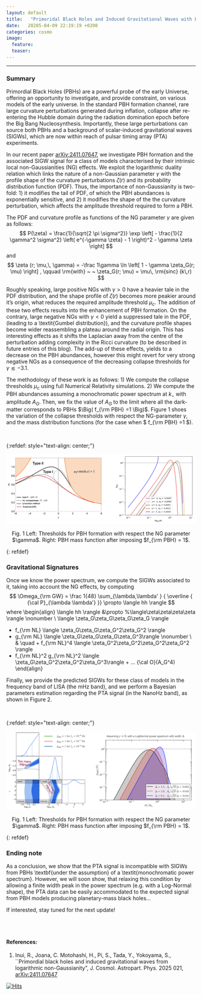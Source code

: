 ```yaml
---
layout: default
title:   "Primoridal Black Holes and Induced Gravitational Waves with Logarithmic Non-Gaussianities"
date:   20205-04-09 22:19:19 +0200
categories: cosmo
image:
  feature: 
  teaser: 
---
```


---

### Summary

Primordial Black Holes (PBHs) are a powerful probe of the early Universe, offering an opportunity to investigate, and provide constraint, on various models of the early universe. In the standard PBH formation channel, rare large curvature perturbations generated during inflation, collapse after re-entering the Hubble domain during the radiation domination epoch before the Big Bang Nucleosynthesis.  Importantly, these large perturbations can source
both PBHs and a background of scalar-induced gravitational waves (SIGWs), which are now within reach of pulsar timing array (PTA) experiments.

In our recent paper [arXiv:2411.07647](https://arxiv.org/abs/2411.07647), we investigate PBH formation and the associated SIGW signal for a class of models characterised by their intrinsic local non-Gaussianities (NG) effects.  We exploit the logarithmic duality relation which links the nature of a non-Gaussian parameter $\gamma$ with the profile shape of the curvature perturbations $\zeta(r)$ and its probability distribution function (PDF).  Thus, the importance of non-Gaussianity is two-fold: 1) it modifies the tail of PDF, of which the PBH abundances is  exponentially sensitive, and 2) it modifies the shape of the the curvature perturbation, which affects the amplitude threshold required to form a PBH.  

The PDF and curvature profile as functions of the NG parameter $\gamma$ are given as follows: 
$$
P(\zeta)   = \frac{1}{\sqrt{2 \pi \sigma^2}} \exp 
    \left[ - \frac{1}{2 \gamma^2 \sigma^2} \left( e^{-\gamma \zeta} - 1 \right)^2 - \gamma \zeta  \right]
$$
and 
$$
\zeta (r; \mu,\, \gamma) = -\frac 1\gamma \ln \left[ 1 - \gamma \zeta_G(r; \mu) \right] , \qquad \rm{with}  ~ ~   \zeta_G(r; \mu) = \mu\, \rm{sinc} (k\,r)
$$

Roughly speaking, large positive NGs with $\gamma >0$  have a heavier tale in the PDF distribution, and the shape profile of $\zeta(r)$ becomes more peakier around it’s origin, what reduces the required amplitude threshold $\mu_c$.  The addition of these two effects results into the enhancement of PBH formation.  On the contrary, large negative NGs with $\gamma < 0$ yield a suppressed tale in the PDF, (leading to a \textit{Gumbel distribution}), and the curvature profile shapes become wider reassembling a plateau around the radial origin. This has interesting effects as it shifts the Laplacian away from the  centre of the perturbation adding complexity in the Ricci curvature (to be described in future entries of this blog).  The add-up of these effects, yields to a decrease on the PBH abundances, however this might revert for very strong negative NGs as a consequence of the decreasing collapse thresholds for $\gamma \lesssim -3.1$. 

The methodology of these work is as follows: 1) We compute the collapse thresholds $\mu_c$ using full Numerical Relativity simulations. 2) We compute the PBH abundances assuming a monochromatic power spectrum at $k_\star$ with amplitude $A_G$. Then, we fix the value of $A_G$ to the limit where all the dark-matter corresponds to PBHs $\Big( f_{\rm PBH} =1 \Big)$.  Figure 1 shoes the variation of the collapse thresholds with respect the NG-parameter $\gamma$, and the mass distribution functions (for the case when $ f_{\rm PBH} =1 $). 


&nbsp;

{:refdef: style="text-align: center;"}
<p align = "center">
<img src="/images/LNG_01.png" alt="fig ecm" width="800"/>
</p>

<p align = "center">
Fig. 1 Left: Thresholds for PBH formation with respect the NG parameter $\gamma$. Right: PBH mass function after imposing $f_{\rm PBH} = 1$.   
</p>
{: refdef}


### Gravitational Signatures

Once we know the power spectrum, we compute the SIGWs associated to it, taking into account the NG effects, by computing
$$
\Omega_{\rm GW} = \frac 1{48} \sum_{\lambda,\lambda' }  { \overline { {\cal P}_{\lambda \lambda'} }}  \propto \langle hh \rangle
$$
where
\begin{align}
\langle hh \rangle &\propto
%\langle\zeta\zeta\zeta\zeta \rangle \nonumber \\
 \langle \zeta_G\zeta_G\zeta_G\zeta_G \rangle
+ f_{\rm NL} \langle \zeta_G\zeta_G\zeta_G^2\zeta_G^2 \rangle
+ g_{\rm NL} \langle \zeta_G\zeta_G\zeta_G\zeta_G^3\rangle
\nonumber \\
& \quad + f_{\rm NL}^4 \langle \zeta_G^2\zeta_G^2\zeta_G^2\zeta_G^2 \rangle
+ f_{\rm NL}^2 g_{\rm NL}^2 \langle \zeta_G\zeta_G^2\zeta_G^2\zeta_G^3\rangle + ... {\cal O}(A_G^4)
\end{align}


Finally, we provide the predicted SIGWs for these class of models in the frequency band of LISA (the mHz band), and we perform a Bayesian parameters estimation regarding the PTA signal (in the NanoHz band), as shown in Figure 2.


&nbsp;

{:refdef: style="text-align: center;"}
<p align = "center">
<img src="/images/LNG_02.png" alt="fig ecm" width="800"/>
</p>

<p align = "center">
Fig. 1 Left: Thresholds for PBH formation with respect the NG parameter $\gamma$. Right: PBH mass function after imposing $f_{\rm PBH} = 1$.   
</p>
{: refdef}



### Ending note

As a conclusion, we show that the PTA signal is incompatible with SIGWs from PBHs \textbf{under the assumption} of  a \textit{monochromatic power spectrum}. However, we will soon show, that relaxing this condition by allowing a finite width peak in the power spectrum (e.g. with a Log-Normal shape), the PTA data can be easily accommodated to the expected signal from PBH models producing planetary-mass black holes…

If interested, stay tuned for the next update!



<br/><br/>

#### References:

1.  Inui, R., Joana, C. Motohashi, H., Pi, S., Tada, Y., Yokoyama, S., ``Primordial black holes and induced gravitational waves from logarithmic non-Gaussianity”, J. Cosmol. Astropart. Phys. 2025 021, [arXiv:2411.07647](https://arxiv.org/abs/2411.07647)


[![Hits](https://hits.seeyoufarm.com/api/count/incr/badge.svg?url=https%3A%2F%2Fcjoana.github.io%2Fcosmo%2Fpreheating&count_bg=%23FFFFFF&title_bg=%23555555&icon=&icon_color=%23E7E7E7&title=%23&edge_flat=false)](https://hits.seeyoufarm.com)

